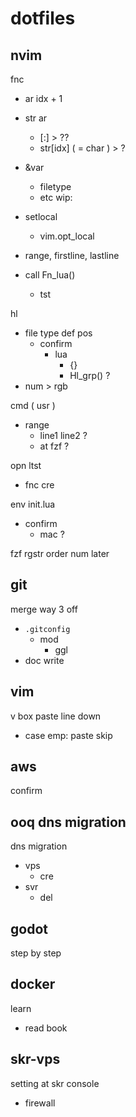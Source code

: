 
# dotfiles


## nvim

fnc
- ar idx + 1
- str ar
  - [:] > ??
  - str[idx] ( = char ) > ?

- &var
  - filetype
  - etc wip:

- setlocal
  - vim.opt_local

- range, firstline, lastline


- call Fn_lua()
  - tst


hl
- file type def pos
  - confirm
    - lua
      - {}
      - Hl_grp() ?
- num > rgb


cmd ( usr )
- range
  - line1 line2 ?
  - at fzf ?


opn ltst
- fnc cre


env init.lua
- confirm
  - mac ?


fzf rgstr order num later


## git

merge way 3 off
- `.gitconfig`
  - mod
    - ggl
- doc write


## vim

v box paste line down
- case emp: paste skip


## aws

confirm


## ooq dns migration

dns migration
- vps
  - cre
- svr
  - del


## godot

step by step


## docker

learn
- read book


## skr-vps

setting at skr console
- firewall



